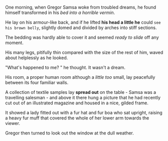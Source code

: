 One morning, when Gregor Samsa woke from troubled dreams, he found himself transformed in his *bed into a horrible vermin*.

He lay on his armour-like back, and if he lifted **his head a little he** could `see his brown belly`, slightly domed and divided by arches into stiff sections.

The bedding was hardly able to cover it and seemed *ready to slide* off any moment.

His many legs, pitifully thin compared with the size of the rest of him, waved about helplessly as he looked.

"What's happened to me? " he thought. It wasn't a dream.

His room, a proper human room although a *little too* small, lay peacefully between its four familiar walls.

A collection of textile samples lay **spread out** on the table - Samsa was a travelling salesman - and above it there hung a picture that he had recently cut out of an illustrated magazine and housed in a nice, gilded frame.

It showed a lady fitted out with a fur hat and fur boa who sat upright, raising a heavy fur muff that covered the whole of her lower arm towards the viewer.

Gregor then turned to look out the window at the dull weather.
